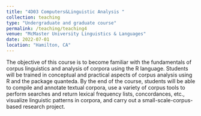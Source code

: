 ```yaml
---
title: "4D03 Computers&Linguistic Analysis "
collection: teaching
type: "Undergraduate and graduate course"
permalink: /teaching/teaching4
venue: "McMaster University Linguistics & Languages"
date: 2022-07-01
location: "Hamilton, CA"
---
```

The objective of this course is to become familiar with the fundamentals of corpus linguistics and analysis of corpora using the R language. 
Students will be trained in conceptual and practical aspects of corpus analysis using R and the package quanteda.
By the end of the course, students will be able to compile and annotate textual corpora, 
use a variety of corpus tools to perform searches and return lexical frequency lists, concordances, etc., visualize linguistic patterns in corpora, and carry out a small-scale-corpus-based research project.
